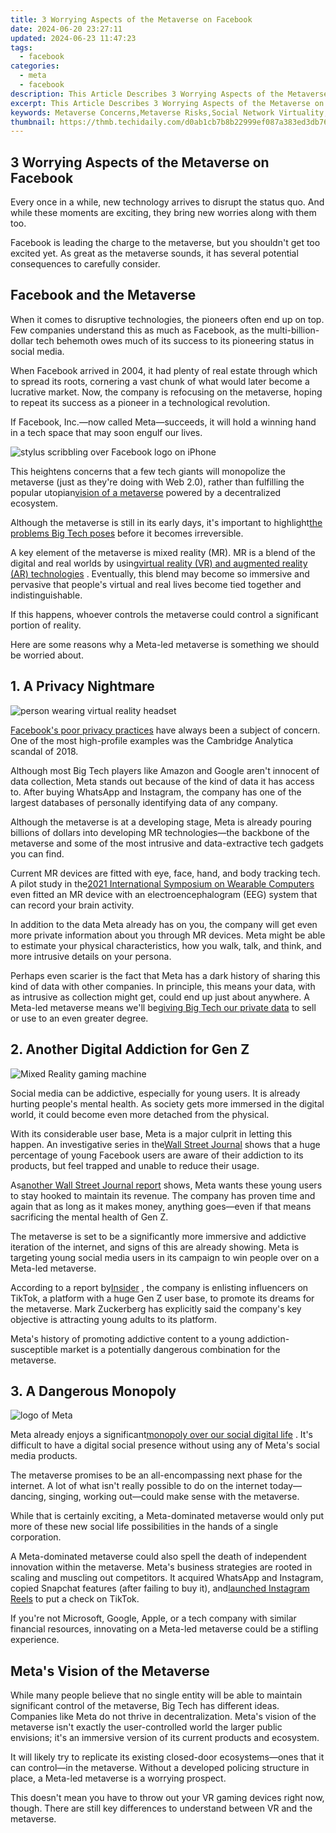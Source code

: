 ```yaml
---
title: 3 Worrying Aspects of the Metaverse on Facebook
date: 2024-06-20 23:27:11
updated: 2024-06-23 11:47:23
tags:
  - facebook
categories:
  - meta
  - facebook
description: This Article Describes 3 Worrying Aspects of the Metaverse on Facebook
excerpt: This Article Describes 3 Worrying Aspects of the Metaverse on Facebook
keywords: Metaverse Concerns,Metaverse Risks,Social Network Virtuality,Metaverse Safety,Metaverse Ethics,Metaverse Impact,Facebook's Metaverse Issues,Concerns (Metaverse),Risks (Metaverse),Virtual Social Networks,Safe Metaverse Experience
thumbnail: https://thmb.techidaily.com/d0ab1cb7b8b22999ef087a383ed3db769492e1f7dd341f7046ddf8ecb2ad394e.png
---
```


## 3 Worrying Aspects of the Metaverse on Facebook

 Every once in a while, new technology arrives to disrupt the status quo. And while these moments are exciting, they bring new worries along with them too.

 Facebook is leading the charge to the metaverse, but you shouldn't get too excited yet. As great as the metaverse sounds, it has several potential consequences to carefully consider.

## Facebook and the Metaverse

 When it comes to disruptive technologies, the pioneers often end up on top. Few companies understand this as much as Facebook, as the multi-billion-dollar tech behemoth owes much of its success to its pioneering status in social media.

 When Facebook arrived in 2004, it had plenty of real estate through which to spread its roots, cornering a vast chunk of what would later become a lucrative market. Now, the company is refocusing on the metaverse, hoping to repeat its success as a pioneer in a technological revolution.

 If Facebook, Inc.—now called Meta—succeeds, it will hold a winning hand in a tech space that may soon engulf our lives.

![stylus scribbling over Facebook logo on iPhone](https://static1.makeuseofimages.com/wordpress/wp-content/uploads/2021/11/pexels-thought-catalog-2228555.jpg)

 This heightens concerns that a few tech giants will monopolize the metaverse (just as they're doing with Web 2.0), rather than fulfilling the popular utopian[vision of a metaverse](https://www.makeuseof.com/what-is-the-metaverse/) powered by a decentralized ecosystem.

 Although the metaverse is still in its early days, it's important to highlight[the problems Big Tech poses](https://www.makeuseof.com/what-is-big-tech-and-why-is-the-government-trying-to-break-it-up-/) before it becomes irreversible.

 A key element of the metaverse is mixed reality (MR). MR is a blend of the digital and real worlds by using[virtual reality (VR) and augmented reality (AR) technologies](https://www.makeuseof.com/tag/augmented-vs-virtual-reality-whats-difference/) . Eventually, this blend may become so immersive and pervasive that people's virtual and real lives become tied together and indistinguishable.

 If this happens, whoever controls the metaverse could control a significant portion of reality.

 Here are some reasons why a Meta-led metaverse is something we should be worried about.

## 1\. A Privacy Nightmare

![person wearing virtual reality headset](https://static1.makeuseofimages.com/wordpress/wp-content/uploads/2021/11/pexels-eren-li-7241655.jpg)

[Facebook's poor privacy practices](http://www.makeuseof.com/tag/facebook-security-privacy-nightmare/) have always been a subject of concern. One of the most high-profile examples was the Cambridge Analytica scandal of 2018.

 Although most Big Tech players like Amazon and Google aren't innocent of data collection, Meta stands out because of the kind of data it has access to. After buying WhatsApp and Instagram, the company has one of the largest databases of personally identifying data of any company.

 Although the metaverse is at a developing stage, Meta is already pouring billions of dollars into developing MR technologies—the backbone of the metaverse and some of the most intrusive and data-extractive tech gadgets you can find.

 Current MR devices are fitted with eye, face, hand, and body tracking tech. A pilot study in the[2021 International Symposium on Wearable Computers](https://dl.acm.org/doi/10.1145/3460421.3480420) even fitted an MR device with an electroencephalogram (EEG) system that can record your brain activity.

 In addition to the data Meta already has on you, the company will get even more private information about you through MR devices. Meta might be able to estimate your physical characteristics, how you walk, talk, and think, and more intrusive details on your persona.

 Perhaps even scarier is the fact that Meta has a dark history of sharing this kind of data with other companies. In principle, this means your data, with as intrusive as collection might get, could end up just about anywhere. A Meta-led metaverse means we'll be[giving Big Tech our private data](https://www.makeuseof.com/what-is-surveillance-capitalism/) to sell or use to an even greater degree.

## 2\. Another Digital Addiction for Gen Z

![Mixed Reality gaming machine](https://static1.makeuseofimages.com/wordpress/wp-content/uploads/2021/11/pexels-tima-miroshnichenko-6498772.jpg)

 Social media can be addictive, especially for young users. It is already hurting people's mental health. As society gets more immersed in the digital world, it could become even more detached from the physical.

 With its considerable user base, Meta is a major culprit in letting this happen. An investigative series in the[Wall Street Journal](https://www.wsj.com/articles/the-facebook-files-11631713039) shows that a huge percentage of young Facebook users are aware of their addiction to its products, but feel trapped and unable to reduce their usage.

 As[another Wall Street Journal report](https://www.wsj.com/articles/facebook-knows-instagram-is-toxic-for-teen-girls-company-documents-show-11631620739) shows, Meta wants these young users to stay hooked to maintain its revenue. The company has proven time and again that as long as it makes money, anything goes—even if that means sacrificing the mental health of Gen Z.

 The metaverse is set to be a significantly more immersive and addictive iteration of the internet, and signs of this are already showing. Meta is targeting young social media users in its campaign to win people over on a Meta-led metaverse.

 According to a report by[Insider](https://www.insider.com/facebook-meta-rebrand-mark-zuckerberg-khaby-lame-tiktok-angryreactions-2021-11) , the company is enlisting influencers on TikTok, a platform with a huge Gen Z user base, to promote its dreams for the metaverse. Mark Zuckerberg has explicitly said the company's key objective is attracting young adults to its platform.

 Meta's history of promoting addictive content to a young addiction-susceptible market is a potentially dangerous combination for the metaverse.

## 3\. A Dangerous Monopoly

![logo of Meta](https://static1.makeuseofimages.com/wordpress/wp-content/uploads/2021/11/logo-of-meta.jpg)

 Meta already enjoys a significant[monopoly over our social digital life](https://www.makeuseof.com/facebook-metaverse-explained/) . It's difficult to have a digital social presence without using any of Meta's social media products.

 The metaverse promises to be an all-encompassing next phase for the internet. A lot of what isn't really possible to do on the internet today—dancing, singing, working out—could make sense with the metaverse.

 While that is certainly exciting, a Meta-dominated metaverse would only put more of these new social life possibilities in the hands of a single corporation.

 A Meta-dominated metaverse could also spell the death of independent innovation within the metaverse. Meta's business strategies are rooted in scaling and muscling out competitors. It acquired WhatsApp and Instagram, copied Snapchat features (after failing to buy it), and[launched Instagram Reels](https://www.makeuseof.com/tag/what-is-instagram-reels/) to put a check on TikTok.

 If you're not Microsoft, Google, Apple, or a tech company with similar financial resources, innovating on a Meta-led metaverse could be a stifling experience.

## Meta's Vision of the Metaverse

 While many people believe that no single entity will be able to maintain significant control of the metaverse, Big Tech has different ideas. Companies like Meta do not thrive in decentralization. Meta's vision of the metaverse isn't exactly the user-controlled world the larger public envisions; it's an immersive version of its current products and ecosystem.

 It will likely try to replicate its existing closed-door ecosystems—ones that it can control—in the metaverse. Without a developed policing structure in place, a Meta-led metaverse is a worrying prospect.

 This doesn't mean you have to throw out your VR gaming devices right now, though. There are still key differences to understand between VR and the metaverse.


<ins class="adsbygoogle"
     style="display:block"
     data-ad-format="autorelaxed"
     data-ad-client="ca-pub-7571918770474297"
     data-ad-slot="1223367746"></ins>



<ins class="adsbygoogle"
     style="display:block"
     data-ad-client="ca-pub-7571918770474297"
     data-ad-slot="8358498916"
     data-ad-format="auto"
     data-full-width-responsive="true"></ins>
